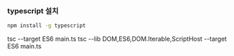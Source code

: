 ### typescript 설치
```sh
npm install -g typescript
```
tsc --target ES6 main.ts
tsc --lib DOM,ES6,DOM.Iterable,ScriptHost --target ES6 main.ts